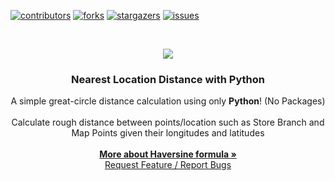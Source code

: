 <!-- PROJECT SHIELDS -->
<!--
*** I'm using markdown "reference style" links for readability.
*** Reference links are enclosed in brackets [ ] instead of parentheses ( ).
*** See the bottom of this document for the declaration of the reference variables
*** for contributors-url, forks-url, etc. This is an optional, concise syntax you may use.
*** https://www.markdownguide.org/basic-syntax/#reference-style-links
-->
[![contributors][contributors-shield]][contributors-url]
[![forks][forks-shield]][forks-url]
[![stargazers][stars-shield]][stars-url]
[![issues][issues-shield]][issues-url]


<!-- PROJECT LOGO -->
<br />
<p align="center">
  <a href="https://github.com/cupskeee/python-near-location">
    <img src="https://image.flaticon.com/icons/png/512/55/55212.png">
  </a>

  <h3 align="center">Nearest Location Distance with Python</h3>

  <p align="center">
  A simple great-circle distance calculation using only <b>Python</b>! (No Packages)<br/><br/>
  Calculate rough distance between points/location such as Store Branch and Map Points given their longitudes and latitudes
<br/><br />
    <a href="https://en.wikipedia.org/wiki/Haversine_formula"><strong>More about Haversine formula »</strong></a>
    <br />
    <a href="https://github.com/cupskeee/python-near-location/issues">Request Feature / Report Bugs</a>
  </p>
</p>

<!-- MARKDOWN LINKS & IMAGES -->
<!-- https://www.markdownguide.org/basic-syntax/#reference-style-links -->
[contributors-shield]: https://img.shields.io/badge/contributors-0-orange
[contributors-url]: https://github.com/cupskeee/python-near-location/graphs/contributors
[forks-shield]: https://img.shields.io/badge/forks-0-blue
[forks-url]: https://github.com/cupskeee/python-near-location/network/members
[stars-shield]: https://img.shields.io/badge/stars-1-blue
[stars-url]: https://github.com/cupskeee/python-near-location/stargazers
[issues-shield]: https://img.shields.io/badge/issues-1%20open-brightgreen
[issues-url]: https://github.com/cupskeee/python-near-location/issues